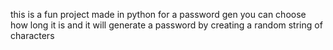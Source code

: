 this is a fun project made in python for a password gen
you can choose how long it is and it will generate a password by creating a random string of 
characters
